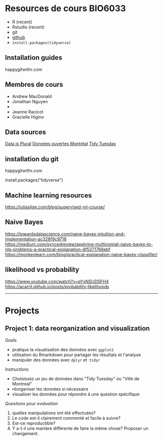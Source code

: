 
# Resources de cours BIO6033

* R (recent)
* Rstudio (recent)
* git
* [github](github.com)
* `install.packages(tidyverse)`


## Installation guides
happygitwithr.com

## Membres de cours

* Andrew MacDonald
* Jonathan Nguyen
*
* Jeanne Racicot
* Gracielle Higino

## Data sources

[Data is Plural](https://tinyletter.com/data-is-plural)
[Données ouvertes Montrèal](http://donnees.ville.montreal.qc.ca/)
[Tidy Tuesday](https://github.com/rfordatascience/tidytuesday)

## installation du git

happygitwithr.com

install.packages("tidyverse")

## Machine learning resources

https://juliasilge.com/blog/supervised-ml-course/

## Naive Bayes
https://towardsdatascience.com/naive-bayes-intuition-and-implementation-ac328f9c9718
https://medium.com/syncedreview/applying-multinomial-naive-bayes-to-nlp-problems-a-practical-explanation-4f5271768ebf
https://monkeylearn.com/blog/practical-explanation-naive-bayes-classifier/

## likelihood vs probability
https://www.youtube.com/watch?v=pYxNSUDSFH4
https://acarril.github.io/posts/probability-likelihoods

--------

# Projects

## Project 1: data reorganization and visualization

*Goals*

* pratique la visualisation des données avec `ggplot2`
* utilisation du Rmarkdown pour partager les résultats et l'analyse
* manipuler des données avec `dplyr` et` tidyr`

*Instructions*

* Choisissez un jeu de données dans "Tidy Tuesday" ou "Ville de Montreal"
* réorganiser les données si nécessaire
* visualiser les données pour répondre à une question spécifique

*Questions pour evaluation*

1. quelles manipulations ont été effectuées?
1. Le code est-il clairement commenté et facile à suivre?
1. Est-ce reproductible?
1. Y a-t-il une manière différente de faire la même chose? Proposer un changement.
